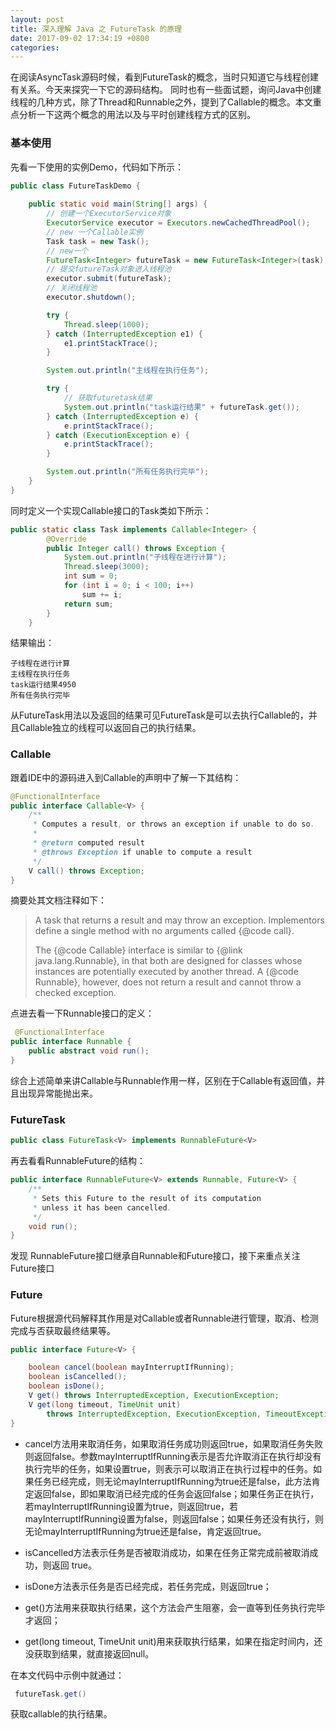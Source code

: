 ```yaml
---
layout: post
title: 深入理解 Java 之 FutureTask 的原理
date: 2017-09-02 17:34:19 +0800
categories: 
---
```


在阅读AsyncTask源码时候，看到FutureTask的概念，当时只知道它与线程创建有关系。今天来探究一下它的源码结构。
同时也有一些面试题，询问Java中创建线程的几种方式，除了Thread和Runnable之外，提到了Callable的概念。本文重点分析一下这两个概念的用法以及与平时创建线程方式的区别。


### 基本使用

先看一下使用的实例Demo，代码如下所示：

```java
public class FutureTaskDemo {
    
    public static void main(String[] args) {
        // 创建一个ExecutorService对象
        ExecutorService executor = Executors.newCachedThreadPool();
        // new 一个Callable实例
        Task task = new Task();
        // new一个
        FutureTask<Integer> futureTask = new FutureTask<Integer>(task);
        // 提交futureTask对象进入线程池
        executor.submit(futureTask);
        // 关闭线程池
        executor.shutdown();

        try {
            Thread.sleep(1000);
        } catch (InterruptedException e1) {
            e1.printStackTrace();
        }

        System.out.println("主线程在执行任务");

        try {
            // 获取futuretask结果
            System.out.println("task运行结果" + futureTask.get());
        } catch (InterruptedException e) {
            e.printStackTrace();
        } catch (ExecutionException e) {
            e.printStackTrace();
        }

        System.out.println("所有任务执行完毕");
    }
}
```

同时定义一个实现Callable接口的Task类如下所示：

``` java
public static class Task implements Callable<Integer> {
        @Override
        public Integer call() throws Exception {
            System.out.println("子线程在进行计算");
            Thread.sleep(3000);
            int sum = 0;
            for (int i = 0; i < 100; i++)
                sum += i;
            return sum;
        }
    }
```

结果输出：

``` shell
子线程在进行计算
主线程在执行任务
task运行结果4950
所有任务执行完毕
```

从FutureTask用法以及返回的结果可见FutureTask是可以去执行Callable的，并且Callable独立的线程可以返回自己的执行结果。

### Callable 

跟着IDE中的源码进入到Callable的声明中了解一下其结构：

``` java
@FunctionalInterface
public interface Callable<V> {
    /**
     * Computes a result, or throws an exception if unable to do so.
     *
     * @return computed result
     * @throws Exception if unable to compute a result
     */
    V call() throws Exception;
}
```

摘要处其文档注释如下：

> A task that returns a result and may throw an exception.
>  Implementors define a single method with no arguments called
>  {@code call}.
>  <p>The {@code Callable} interface is similar to {@link
>  java.lang.Runnable}, in that both are designed for classes whose
>  instances are potentially executed by another thread.  A
>  {@code Runnable}, however, does not return a result and cannot
>  throw a checked exception.

点进去看一下Runnable接口的定义：

``` java
 @FunctionalInterface
public interface Runnable {
    public abstract void run();
}
```

综合上述简单来讲Callable与Runnable作用一样，区别在于Callable有返回值，并且出现异常能抛出来。

### FutureTask

``` java
public class FutureTask<V> implements RunnableFuture<V> 
```

再去看看RunnableFuture的结构：

``` java
public interface RunnableFuture<V> extends Runnable, Future<V> {
    /**
     * Sets this Future to the result of its computation
     * unless it has been cancelled.
     */
    void run();
}
```
发现 RunnableFuture接口继承自Runnable和Future接口，接下来重点关注Future接口

### Future

Future根据源代码解释其作用是对Callable或者Runnable进行管理，取消、检测完成与否获取最终结果等。

``` java
public interface Future<V> {

    boolean cancel(boolean mayInterruptIfRunning);
    boolean isCancelled();
    boolean isDone();
    V get() throws InterruptedException, ExecutionException;
    V get(long timeout, TimeUnit unit)
        throws InterruptedException, ExecutionException, TimeoutException;
}
```

* cancel方法用来取消任务，如果取消任务成功则返回true，如果取消任务失败则返回false。参数mayInterruptIfRunning表示是否允许取消正在执行却没有执行完毕的任务，如果设置true，则表示可以取消正在执行过程中的任务。如果任务已经完成，则无论mayInterruptIfRunning为true还是false，此方法肯定返回false，即如果取消已经完成的任务会返回false；如果任务正在执行，若mayInterruptIfRunning设置为true，则返回true，若mayInterruptIfRunning设置为false，则返回false；如果任务还没有执行，则无论mayInterruptIfRunning为true还是false，肯定返回true。

* isCancelled方法表示任务是否被取消成功，如果在任务正常完成前被取消成功，则返回 true。

* isDone方法表示任务是否已经完成，若任务完成，则返回true；

* get()方法用来获取执行结果，这个方法会产生阻塞，会一直等到任务执行完毕才返回；

* get(long timeout, TimeUnit unit)用来获取执行结果，如果在指定时间内，还没获取到结果，就直接返回null。

在本文代码中示例中就通过：

``` java
 futureTask.get()
```
获取callable的执行结果。

